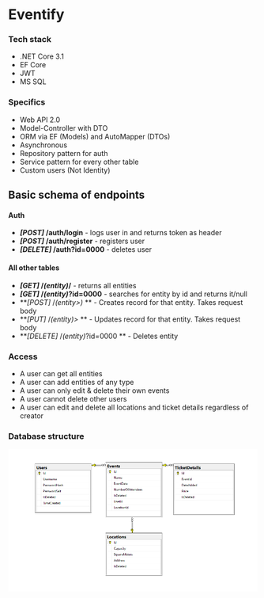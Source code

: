 # Eventify

### Tech stack
- .NET Core 3.1
- EF Core
- JWT
- MS SQL

### Specifics
- Web API 2.0
- Model-Controller with DTO
- ORM via EF (Models) and AutoMapper (DTOs)
- Asynchronous
- Repository pattern for auth
- Service pattern for every other table
- Custom users (Not Identity)

## Basic schema of endpoints

#### Auth
- **_[POST]_ /auth/login** - logs user in and returns token as header
- **_[POST]_ /auth/register** - registers user
- **_[DELETE]_ /auth?id=0000** - deletes user

#### All other tables
- **_[GET]_ /*\(entity)*/** - returns all entities
- **_[GET]_ /*\(entity)*?id=0000** - searches for entity by id and returns it/null
- **_[POST]_ /*\(entity>)* ** - Creates record for that entity. Takes request body
- **_[PUT]_ /*\(entity)>* ** - Updates record for that entity. Takes request body
- **_[DELETE]_ /*\(entity)*?id=0000 ** - Deletes entity

### Access
- A user can get all entities
- A user can add entities of any type
- A user can only edit & delete their own events
- A user cannot delete other users
- A user can edit and delete all locations and ticket details regardless of creator

### Database structure

![DB graph](db.png)

